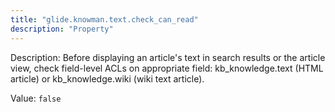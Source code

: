```yaml
---
title: "glide.knowman.text.check_can_read"
description: "Property"
---
```


Description: Before displaying an article's text in search results or the article view, check field-level ACLs on appropriate field: kb_knowledge.text (HTML article) or kb_knowledge.wiki (wiki text article).

Value: `false`